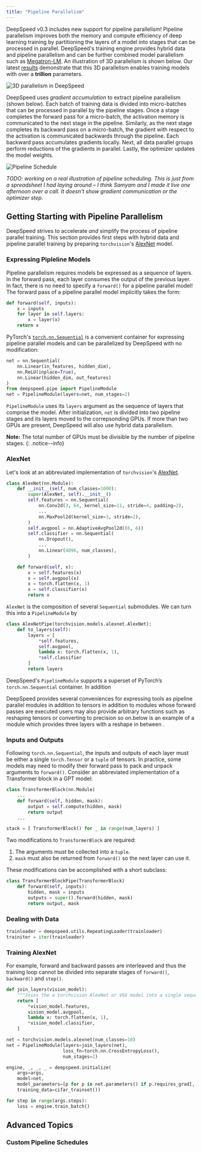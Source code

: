 ```yaml
---
title: "Pipeline Parallelism"
---
```


DeepSpeed v0.3 includes new support for pipeline parallelism! Pipeline
parallelism improves both the memory and compute efficiency of deep learning
training by partitioning the layers of a model into stages that can be
processed in parallel.
DeepSpeed's training engine provides hybrid data and pipeline parallelism and
can be further combined model parallelism such as
[Megatron-LM](https://github.com/NVIDIA/Megatron-LM).
An illustration of
3D parallelism is shown below. Our latest [results](linklinklink)
demonstrate that this 3D parallelism enables training models with over a
**trillion** parameters.

![3D parallelism in DeepSpeed](/assets/images/3d-parallelism.png)

DeepSpeed uses *gradient accumulation* to extract pipeline parallelism (shown
below). Each batch of training data is divided into micro-batches that can be
processed in parallel by the pipeline stages. Once a stage completes the
forward pass for a micro-batch, the activation memory is communicated to the
next stage in the pipeline. Similarly, as the next stage completes its
backward pass on a micro-batch, the gradient with respect to the activation
is communicated backwards through the pipeline. Each backward pass
accumulates gradients locally. Next, all data parallel groups perform
reductions of the gradients in parallel. Lastly, the optimizer updates the
model weights.

![Pipeline Schedule](/assets/images/pipe-schedule.png)

*TODO: working on a real illustration of pipeline scheduling. This is just from a
spreadsheet I had laying around – I think Samyam and I made it live one
afternoon over a call. It doesn’t show gradient communication or the
optimizer step.*


## Getting Starting with Pipeline Parallelism

DeepSpeed strives to accelerate *and* simplify the process of pipeline
parallel training. This section provides first steps with hybrid data and
pipeline parallel training by preparing `torchvision`'s
[AlexNet](https://pytorch.org/docs/1.2.0/_modules/torchvision/models/alexnet.html)
model.

### Expressing Pipleline Models
Pipeline parallelism requires models be expressed as a sequence of layers.
In the forward pass, each layer consumes the output of the previous
layer. In fact, there is no need to specify a `forward()` for a pipeline
parallel model! The forward pass of a pipeline parallel model implicitly
takes the form:
```python
def forward(self, inputs):
    x = inputs
    for layer in self.layers:
        x = layer(x)
    return x
```

PyTorch's
[`torch.nn.Sequential`](https://pytorch.org/docs/stable/generated/torch.nn.Sequential.html)
is a convenient container for expressing pipeline parallel models and can be
parallelized by DeepSpeed with no modification:
```python
net = nn.Sequential(
    nn.Linear(in_features, hidden_dim),
    nn.ReLU(inplace=True),
    nn.Linear(hidden_dim, out_features)
)
from deepspeed.pipe import PipelineModule
net = PipelineModule(layers=net, num_stages=2)
```
`PipelineModule` uses its `layers` argument as the sequence of layers that
comprise the model. After initialization, `net` is divided into two pipeline
stages and its layers moved to the correpsonding GPUs. If more than two GPUs
are present, DeepSpeed will also use hybrid data parallelism.

**Note:** The total number of GPUs must be divisible by the number of pipeline
stages.
{: .notice--info}

### AlexNet
Let's look at an abbreviated implementation of `torchvision`'s
[AlexNet](https://pytorch.org/docs/1.2.0/_modules/torchvision/models/alexnet.html).

```python
class AlexNet(nn.Module):
    def __init__(self, num_classes=1000):
        super(AlexNet, self).__init__()
        self.features = nn.Sequential(
            nn.Conv2d(3, 64, kernel_size=11, stride=4, padding=2),
            ...
            nn.MaxPool2d(kernel_size=3, stride=2),
        )
        self.avgpool = nn.AdaptiveAvgPool2d((6, 6))
        self.classifier = nn.Sequential(
            nn.Dropout(),
            ...
            nn.Linear(4096, num_classes),
        )

    def forward(self, x):
        x = self.features(x)
        x = self.avgpool(x)
        x = torch.flatten(x, 1)
        x = self.classifier(x)
        return x
```
`AlexNet` is the composition of several `Sequential` submodules. We can turn this into
a `PipelineModule` by



```python
class AlexNetPipe(torchvision.models.alexnet.AlexNet):
    def to_layers(self):
        layers = [
            *self.features,
            self.avgpool,
            lambda x: torch.flatten(x, 1),
            *self.classifier
        ]
        return layers
```

DeepSpeed's `PipelineModule` supports a superset of PyTorch’s
`torch.nn.Sequential` container. In addition

DeepSpeed provides several conveniences for expressing tools as pipeline
parallel modules in addition to tensors in addition to modules whose forward
passes are executed users may also provide arbitrary functions such as
reshaping tensors or converting to precision so on.below is an example of a
module which provides three layers with a reshape in between .


### Inputs and Outputs
Following `torch.nn.Sequential`, the inputs and outputs of each layer must be
either a single `torch.Tensor` or a `tuple` of tensors. In practice, some
models may need to modify their forward pass to pack and unpack arguments to
`forward()`. Consider an abbreviated implementation of a Transformer block in a GPT
model:
```python
class TransformerBlock(nn.Module)
    ...
    def forward(self, hidden, mask):
        output = self.compute(hidden, mask)
        return output
    ...

stack = [ TransformerBlock() for _ in range(num_layers) ]
```
Two modifications to `TransformerBlock` are required:

1. The arguments must be collected into a `tuple`.
2. `mask` must also be returned from `forward()` so the next layer can use it.

These modifications can be accomplished with a short subclass:
```python
class TransformerBlockPipe(TransformerBlock)
    def forward(self, inputs):
        hidden, mask = inputs
        outputs = super().forward(hidden, mask)
        return output, mask
```


### Dealing with Data


```python
trainloader = deepspeed.utils.RepeatingLoader(trainloader)
trainiter = iter(trainloader)
```

### Training AlexNet

For example, forward and backward passes are interleaved and thus the training
loop cannot be divided into separate stages of `forward()`, `backward()` and `step()`.


```python
def join_layers(vision_model):
    """Joins the a torchvision AlexNet or VGG model into a single sequence."""
    return [
        *vision_model.features,
        vision_model.avgpool,
        lambda x: torch.flatten(x, 1),
        *vision_model.classifier,
    ]

net = torchvision.models.alexnet(num_classes=10)
net = PipelineModule(layers=join_layers(net),
                     loss_fn=torch.nn.CrossEntropyLoss(),
                     num_stages=2)

engine, _, _, _ = deepspeed.initialize(
    args=args,
    model=net,
    model_parameters=[p for p in net.parameters() if p.requires_grad],
    training_data=cifar_trainset())

for step in range(args.steps):
    loss = engine.train_batch()
```


## Advanced Topics

### Custom Pipeline Schedules


<!--
Commented out scratch space


Pipeline parallelism has several strengths:

* Enables larger models than with data
parallelism alone because workers only store a subset of the model and
optimizer locally.
* Accelerates training in bandwidth-bound scenarios through a significant reduction in  communication volume.



including [ZeRO](https://www.microsoft.com/en-us/research/blog/zero-deepspeed-new-system-optimizations-enable-training-models-with-over-100-billion-parameters/)

-->
